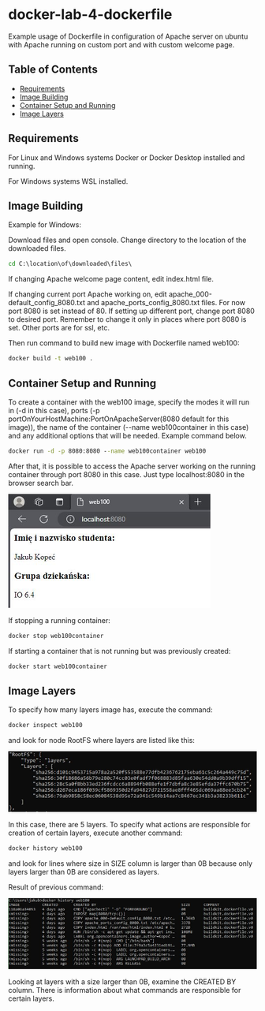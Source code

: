 # docker-lab-4-dockerfile

Example usage of Dockerfile in configuration of Apache server on ubuntu with Apache running on custom port and with custom welcome page.

## Table of Contents

- [Requirements](#requirements)
- [Image Building](#image-building)
- [Container Setup and Running](#container-setup-and-running)
- [Image Layers](#image-layers)

## Requirements

For Linux and Windows systems Docker or Docker Desktop installed and running.

For Windows systems WSL installed.

## Image Building

Example for Windows:

Download files and open console. Change directory to the location of the downloaded files.

```cmd
cd C:\location\of\downloaded\files\
```

If changing Apache welcome page content, edit index.html file.

If changing current port Apache working on, edit apache_000-default_config_8080.txt and apache_ports_config_8080.txt files. For now port 8080 is set instead of 80. If setting up different port, change port 8080 to desired port. Remember to change it only in places where port 8080 is set. Other ports are for ssl, etc.

Then run command to build new image with Dockerfile named web100:

```cmd
docker build -t web100 .
```

## Container Setup and Running

To create a container with the web100 image, specify the modes it will run in (-d in this case), ports (-p portOnYourHostMachine:PortOnApacheServer(8080 default for this image)), the name of the container (--name web100container in this case) and any additional options that will be needed. Example command below.

```cmd
docker run -d -p 8080:8080 --name web100container web100
```

After that, it is possible to access the Apache server working on the running container through port 8080 in this case. Just type localhost:8080 in the browser search bar.

![Working Apache Server on Host Computer](screenshots/server_working.jpg)

If stopping a running container:

```cmd
docker stop web100container
```

If starting a container that is not running but was previously created:

```cmd
docker start web100container
```

## Image Layers

To specify how many layers image has, execute the command:

```cmd
docker inspect web100
```

and look for node RootFS where layers are listed like this:

![Part of Docker Inspect Command Result](screenshots/docker_inspect.jpg)

In this case, there are 5 layers. To specify what actions are responsible for creation of certain layers, execute another command:

```cmd
docker history web100
```

and look for lines where size in SIZE column is larger than 0B because only layers larger than 0B are considered as layers.

Result of previous command:

![Docker History Command Result](screenshots/docker_history.jpg)

Looking at layers with a size larger than 0B, examine the CREATED BY column. There is information about what commands are responsible for certain layers.

